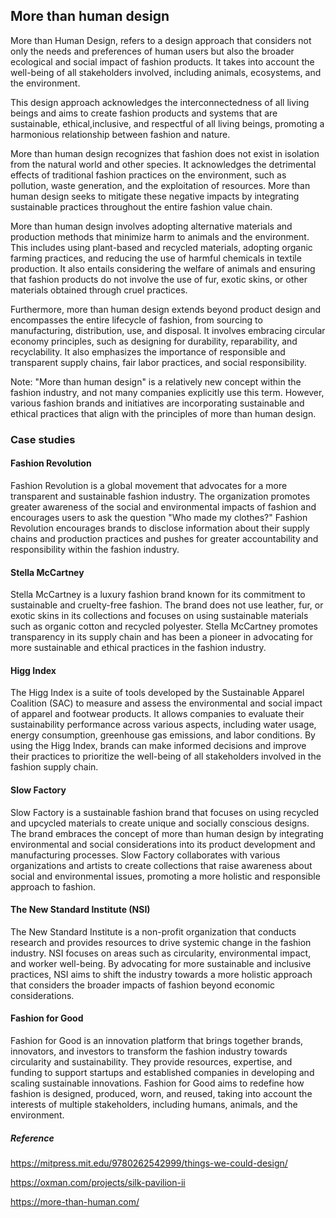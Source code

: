 ﻿## More than human design

More than Human Design, refers to a design approach that considers not only the needs and preferences of human users but also the broader ecological and social impact of fashion products. It takes into account the well-being of all stakeholders involved, including animals, ecosystems, and the environment.

This design approach acknowledges the interconnectedness of all living beings and aims to create fashion products and systems that are sustainable, ethical,inclusive, and respectful of all living beings, promoting a harmonious relationship between fashion and nature.

More than human design recognizes that fashion does not exist in isolation from the natural world and other species. It acknowledges the detrimental effects of traditional fashion practices on the environment, such as pollution, waste generation, and the exploitation of resources. More than human design seeks to mitigate these negative impacts by integrating sustainable practices throughout the entire fashion value chain.

More than human design involves adopting alternative materials and production methods that minimize harm to animals and the environment. This includes using plant-based and recycled materials, adopting organic farming practices, and reducing the use of harmful chemicals in textile production. It also entails considering the welfare of animals and ensuring that fashion products do not involve the use of fur, exotic skins, or other materials obtained through cruel practices.

Furthermore, more than human design extends beyond product design and encompasses the entire lifecycle of fashion, from sourcing to manufacturing, distribution, use, and disposal. It involves embracing circular economy principles, such as designing for durability, reparability, and recyclability. It also emphasizes the importance of responsible and transparent supply chains, fair labor practices, and social responsibility.

Note: "More than human design" is a relatively new concept within the fashion industry, and not many companies explicitly use this term. However, various fashion brands and initiatives are incorporating sustainable and ethical practices that align with the principles of more than human design.

### Case studies

#### Fashion Revolution

Fashion Revolution is a global movement that advocates for a more transparent and sustainable fashion industry. The organization promotes greater awareness of the social and environmental impacts of fashion and encourages users to ask the question "Who made my clothes?" Fashion Revolution encourages brands to disclose information about their supply chains and production practices and pushes for greater accountability and responsibility within the fashion industry.

#### Stella McCartney

Stella McCartney is a luxury fashion brand known for its commitment to sustainable and cruelty-free fashion. The brand does not use leather, fur, or exotic skins in its collections and focuses on using sustainable materials such as organic cotton and recycled polyester. Stella McCartney promotes transparency in its supply chain and has been a pioneer in advocating for more sustainable and ethical practices in the fashion industry.

#### Higg Index

The Higg Index is a suite of tools developed by the Sustainable Apparel Coalition (SAC) to measure and assess the environmental and social impact of apparel and footwear products. It allows companies to evaluate their sustainability performance across various aspects, including water usage, energy consumption, greenhouse gas emissions, and labor conditions. By using the Higg Index, brands can make informed decisions and improve their practices to prioritize the well-being of all stakeholders involved in the fashion supply chain.

#### Slow Factory

Slow Factory is a sustainable fashion brand that focuses on using recycled and upcycled materials to create unique and socially conscious designs. The brand embraces the concept of more than human design by integrating environmental and social considerations into its product development and manufacturing processes. Slow Factory collaborates with various organizations and artists to create collections that raise awareness about social and environmental issues, promoting a more holistic and responsible approach to fashion.

#### The New Standard Institute (NSI)

The New Standard Institute is a non-profit organization that conducts research and provides resources to drive systemic change in the fashion industry. NSI focuses on areas such as circularity, environmental impact, and worker well-being. By advocating for more sustainable and inclusive practices, NSI aims to shift the industry towards a more holistic approach that considers the broader impacts of fashion beyond economic considerations.

#### Fashion for Good

Fashion for Good is an innovation platform that brings together brands, innovators, and investors to transform the fashion industry towards circularity and sustainability. They provide resources, expertise, and funding to support startups and established companies in developing and scaling sustainable innovations. Fashion for Good aims to redefine how fashion is designed, produced, worn, and reused, taking into account the interests of multiple stakeholders, including humans, animals, and the environment.

##### Reference

https://mitpress.mit.edu/9780262542999/things-we-could-design/

https://oxman.com/projects/silk-pavilion-ii

https://more-than-human.com/

